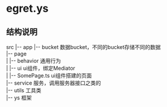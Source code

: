 # egret.ys

## 结构说明
src
|-- app
  |-- bucket  数据bucket，不同的bucket存储不同的数据    
  |-- page        
  |  |-- behavior   通用行为      
  |  |-- ui         ui组件，绑定Mediator    
  |  |-- SomePage.ts    ui组件搭建的页面      
  |-- service 服务，调用服务器接口之类的            
|-- utils 工具类        
|-- ys 框架         